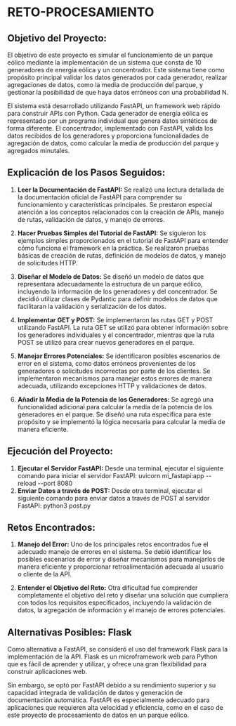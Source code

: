 # RETO-PROCESAMIENTO
## Objetivo del Proyecto:

El objetivo de este proyecto es simular el funcionamiento de un parque eólico mediante la implementación de un sistema que consta de 10 generadores de energía eólica y un concentrador. Este sistema tiene como propósito principal validar los datos generados por cada generador, realizar agregaciones de datos, como la media de producción del parque, y gestionar la posibilidad de que haya datos erróneos con una probabilidad N.

El sistema está desarrollado utilizando FastAPI, un framework web rápido para construir APIs con Python. Cada generador de energía eólica es representado por un programa individual que genera datos sintéticos de forma diferente. El concentrador, implementado con FastAPI, valida los datos recibidos de los generadores y proporciona funcionalidades de agregación de datos, como calcular la media de producción del parque y agregados minutales.
## Explicación de los Pasos Seguidos:

1. **Leer la Documentación de FastAPI:** Se realizó una lectura detallada de la documentación oficial de FastAPI para comprender su funcionamiento y características principales. Se prestaron especial atención a los conceptos relacionados con la creación de APIs, manejo de rutas, validación de datos, y manejo de errores.

2. **Hacer Pruebas Simples del Tutorial de FastAPI:** Se siguieron los ejemplos simples proporcionados en el tutorial de FastAPI para entender cómo funciona el framework en la práctica. Se realizaron pruebas básicas de creación de rutas, definición de modelos de datos, y manejo de solicitudes HTTP.

3. **Diseñar el Modelo de Datos:** Se diseñó un modelo de datos que representara adecuadamente la estructura de un parque eólico, incluyendo la información de los generadores y del concentrador. Se decidió utilizar clases de Pydantic para definir modelos de datos que facilitaran la validación y serialización de los datos.

4. **Implementar GET y POST:** Se implementaron las rutas GET y POST utilizando FastAPI. La ruta GET se utilizó para obtener información sobre los generadores individuales y el concentrador, mientras que la ruta POST se utilizó para crear nuevos generadores en el parque.

5. **Manejar Errores Potenciales:** Se identificaron posibles escenarios de error en el sistema, como datos erróneos provenientes de los generadores o solicitudes incorrectas por parte de los clientes. Se implementaron mecanismos para manejar estos errores de manera adecuada, utilizando excepciones HTTP y validaciones de datos.

6. **Añadir la Media de la Potencia de los Generadores:** Se agregó una funcionalidad adicional para calcular la media de la potencia de los generadores en el parque. Se diseñó una ruta específica para este propósito y se implementó la lógica necesaria para calcular la media de manera eficiente.

## Ejecución del Proyecto:

1. **Ejecutar el Servidor FastAPI:** Desde una terminal, ejecutar el siguiente comando para iniciar el servidor FastAPI:
    uvicorn mi_fastapi:app --reload --port 8080
2. **Enviar Datos a través de POST:** Desde otra terminal, ejecutar el siguiente comando para enviar datos a través de POST al servidor FastAPI:
    python3 post.py

## Retos Encontrados:

1. **Manejo del Error:** Uno de los principales retos encontrados fue el adecuado manejo de errores en el sistema. Se debió identificar los posibles escenarios de error y diseñar mecanismos para manejarlos de manera eficiente y proporcionar retroalimentación adecuada al usuario o cliente de la API.

2. **Entender el Objetivo del Reto:** Otra dificultad fue comprender completamente el objetivo del reto y diseñar una solución que cumpliera con todos los requisitos especificados, incluyendo la validación de datos, la agregación de información y el manejo de errores potenciales.

## Alternativas Posibles: Flask

Como alternativa a FastAPI, se consideró el uso del framework Flask para la implementación de la API. Flask es un microframework web para Python que es fácil de aprender y utilizar, y ofrece una gran flexibilidad para construir aplicaciones web.

Sin embargo, se optó por FastAPI debido a su rendimiento superior y su capacidad integrada de validación de datos y generación de documentación automática. FastAPI es especialmente adecuado para aplicaciones que requieren alta velocidad y eficiencia, como en el caso de este proyecto de procesamiento de datos en un parque eólico.
